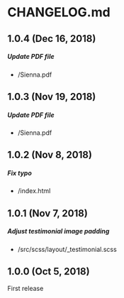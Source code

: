 # CHANGELOG.md

## 1.0.4 (Dec 16, 2018)

##### Update PDF file
* /Sienna.pdf

## 1.0.3 (Nov 19, 2018)

##### Update PDF file
* /Sienna.pdf

## 1.0.2 (Nov 8, 2018)

##### Fix typo
* /index.html

## 1.0.1 (Nov 7, 2018)

##### Adjust testimonial image padding
* /src/scss/layout/_testimonial.scss

## 1.0.0 (Oct 5, 2018)

First release
